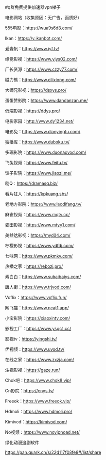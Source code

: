 #q群免费提供加速器vpn梯子

电影网站（收集原因：无广告，画质好）

555电影：https://wua9s6d3.com/

Ikan：https://v.ikanbot.com/

爱壹帆：https://www.iyf.tv/

缘觉影视：https://www.yjys02.com/

厂长资源：https://www.czzy77.com/

磁力熊：https://www.cilixiong.com/

大师兄影视：https://dsxys.pro/ 

蛋蛋赞影院：https://www.dandanzan.me/

低端影视：https://ddys.pro/

电影家园：http://www.dy1234.net/

电影兔：https://www.dianyingtu.com/

独播库：https://www.duboku.tv/

多瑙影院：https://www.duonaovod.com/

飞兔视频：https://www.feitu.tv/

饺子影院：https://www.jiaozi.me/

剧Q：https://dramasq.biz/

看片狂人：https://kpkuang.sbs/

老地方影院：https://www.laodifang.tv/

麻雀视频：https://www.mqtv.cc/

麦田影视：https://www.mtyy1.com/

美益达影视：https://myd04.com/

柠檬影视：https://www.ydfdj.com/

七味网：https://www.pkmkv.com/

热播之家：https://rebozj.pro/

素白白：https://www.subaibaiys.com/

唐人街：https://www.trjvod.com/

Voflix：https://www.voflix.fun/

网飞猫：https://www.ncat1.app/

小宝影院：https://xiaoxintv.com/

影视工厂：https://www.ysgc1.cc/

影视tv：https://yingshi.tv/

优视频：https://www.uvod.tv/

在线之家：https://www.zxzja.com/

注视影视：https://gaze.run/

Chok吧：https://www.chok8.vip/

Cn影院：https://cnys.tv/

Freeok：https://www.freeok.vip/

Hdmoli：https://www.hdmoli.pro/

Kimivod：https://kimivod.com/

No视频：https://www.novipnoad.net/

绿化动漫追剧软件

https://pan.quark.cn/s/22d117f08fe8#/list/share
